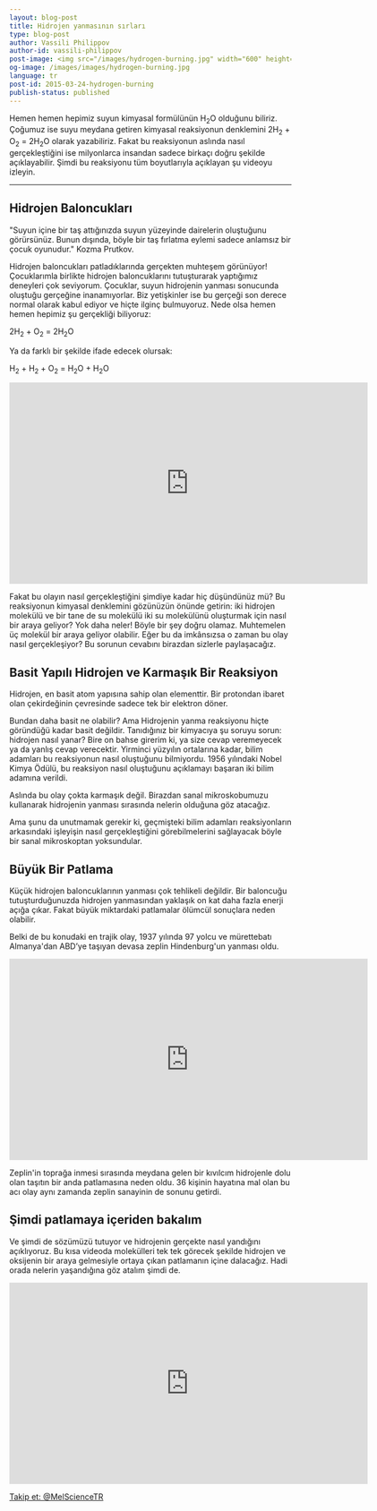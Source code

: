 ```yaml
---
layout: blog-post
title: Hidrojen yanmasının sırları
type: blog-post
author: Vassili Philippov
author-id: vassili-philippov
post-image: <img src="/images/hydrogen-burning.jpg" width="600" height="369" alt="Hidrojen yanmasının sırları">
og-image: /images/images/hydrogen-burning.jpg
language: tr
post-id: 2015-03-24-hydrogen-burning
publish-status: published
---
```

Hemen hemen hepimiz suyun kimyasal formülünün H<sub>2</sub>O olduğunu biliriz. Çoğumuz ise suyu meydana getiren kimyasal reaksiyonun denklemini 2H<sub>2</sub> + O<sub>2</sub> = 2H<sub>2</sub>O olarak yazabiliriz. Fakat bu reaksiyonun aslında nasıl gerçekleştiğini ise milyonlarca insandan sadece birkaçı doğru şekilde açıklayabilir. Şimdi bu reaksiyonu tüm boyutlarıyla açıklayan şu videoyu izleyin.
<!-- more -->

---

## Hidrojen Baloncukları

"Suyun içine bir taş attığınızda suyun yüzeyinde dairelerin oluştuğunu görürsünüz. Bunun dışında, böyle bir taş fırlatma eylemi sadece anlamsız bir çocuk oyunudur." Kozma Prutkov.

Hidrojen baloncukları patladıklarında gerçekten muhteşem görünüyor! Çocuklarımla birlikte hidrojen baloncuklarını tutuşturarak yaptığımız deneyleri çok seviyorum. Çocuklar, suyun hidrojenin yanması sonucunda oluştuğu gerçeğine inanamıyorlar. Biz yetişkinler ise bu gerçeği son derece normal olarak kabul ediyor ve hiçte ilginç bulmuyoruz. Nede olsa hemen hemen hepimiz şu gerçekliği biliyoruz:

2H<sub>2</sub> + O<sub>2</sub> = 2H<sub>2</sub>O

Ya da farklı bir şekilde ifade edecek olursak:

H<sub>2</sub> + H<sub>2</sub> + O<sub>2</sub> = H<sub>2</sub>O + H<sub>2</sub>O

<iframe width="640" height="360" src="http://www.youtube.com/embed/RuXXLjpc67c?rel=0" frameborder="0" allowfullscreen></iframe>
<br>

Fakat bu olayın nasıl gerçekleştiğini şimdiye kadar hiç düşündünüz mü? Bu reaksiyonun kimyasal denklemini gözünüzün önünde getirin: iki hidrojen molekülü ve bir tane de su molekülü iki su molekülünü oluşturmak için nasıl bir araya geliyor? Yok daha neler! Böyle bir şey doğru olamaz. Muhtemelen üç molekül bir araya geliyor olabilir. Eğer bu da imkânsızsa o zaman bu olay nasıl gerçekleşiyor? Bu sorunun cevabını birazdan sizlerle paylaşacağız.

## Basit Yapılı Hidrojen ve Karmaşık Bir Reaksiyon

Hidrojen, en basit atom yapısına sahip olan elementtir. Bir protondan ibaret olan çekirdeğinin çevresinde sadece tek bir elektron döner.

Bundan daha basit ne olabilir? Ama Hidrojenin yanma reaksiyonu hiçte göründüğü kadar basit değildir. Tanıdığınız bir kimyacıya şu soruyu sorun: hidrojen nasıl yanar? Bire on bahse girerim ki, ya size cevap veremeyecek ya da yanlış cevap verecektir. Yirminci yüzyılın ortalarına kadar, bilim adamları bu reaksiyonun nasıl oluştuğunu bilmiyordu. 1956 yılındaki Nobel Kimya Ödülü, bu reaksiyon nasıl oluştuğunu açıklamayı başaran iki bilim adamına verildi.

Aslında bu olay çokta karmaşık değil. Birazdan sanal mikroskobumuzu kullanarak hidrojenin yanması sırasında nelerin olduğuna göz atacağız.

Ama şunu da unutmamak gerekir ki, geçmişteki bilim adamları reaksiyonların arkasındaki işleyişin nasıl gerçekleştiğini görebilmelerini sağlayacak böyle bir sanal mikroskoptan yoksundular.

## Büyük Bir Patlama

Küçük hidrojen baloncuklarının yanması çok tehlikeli değildir. Bir baloncuğu tutuşturduğunuzda hidrojen yanmasından yaklaşık on kat daha fazla enerji açığa çıkar. Fakat büyük miktardaki patlamalar ölümcül sonuçlara neden olabilir.

Belki de bu konudaki en trajik olay, 1937 yılında 97 yolcu ve mürettebatı Almanya'dan ABD’ye taşıyan devasa zeplin Hindenburg'un yanması oldu.

<iframe width="640" height="360" src="http://www.youtube.com/embed/Q7utL5HonSw?rel=0&start=98" frameborder="0" allowfullscreen></iframe>

Zeplin'in toprağa inmesi sırasında meydana gelen bir kıvılcım hidrojenle dolu olan taşıtın bir anda patlamasına neden oldu. 36 kişinin hayatına mal olan bu acı olay aynı zamanda zeplin sanayinin de sonunu getirdi.

## Şimdi patlamaya içeriden bakalım

Ve şimdi de sözümüzü tutuyor ve hidrojenin gerçekte nasıl yandığını açıklıyoruz. Bu kısa videoda molekülleri tek tek görecek şekilde hidrojen ve oksijenin bir araya gelmesiyle ortaya çıkan patlamanın içine dalacağız. Hadi orada nelerin yaşandığına göz atalım şimdi de.

<iframe width="640" height="360" src="http://www.youtube.com/embed/YuqA_uojSJ4?rel=0" frameborder="0" allowfullscreen></iframe>

<br/>

<!-- Begin Twitter follow -->
<a href="https://twitter.com/MelScienceTR" class="twitter-follow-button" data-show-count="false" data-lang="tr" data-size="large">Takip et: @MelScienceTR</a>
<script>!function(d,s,id){var js,fjs=d.getElementsByTagName(s)[0],p=/^http:/.test(d.location)?'http':'https';if(!d.getElementById(id)){js=d.createElement(s);js.id=id;js.src=p+'://platform.twitter.com/widgets.js';fjs.parentNode.insertBefore(js,fjs);}}(document, 'script', 'twitter-wjs');</script>
<!-- End Twitter follow -->